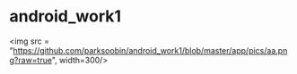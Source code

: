 # android_work1
<img src = "https://github.com/parksoobin/android_work1/blob/master/app/pics/aa.png?raw=true", width=300/>
